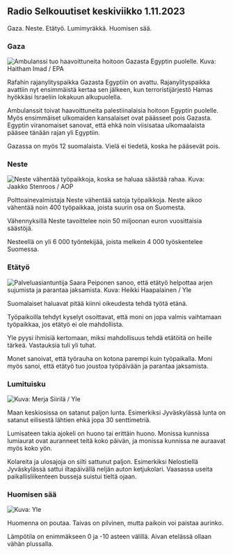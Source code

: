 ## Radio Selkouutiset keskiviikko 1.11.2023

Gaza. Neste. Etätyö. Lumimyräkkä. Huomisen sää.

### Gaza

![Ambulanssi tuo haavoittuneita hoitoon Gazasta Egyptin puolelle. Kuva:
Haitham Imad /
EPA](https://images.cdn.yle.fi/image/upload/c_crop,h_2821,w_5016,x_0,y_744/ar_1.7777777777777777,c_fill,g_faces,h_675,w_1200/dpr_1.0/q_auto:eco/f_auto/fl_lossy/v1698852282/39-1194530654258b7aaf7a)

Rafahin rajanylityspaikka Gazasta Egyptiin on avattu. Rajanylityspaikka
avattiin nyt ensimmäistä kertaa sen jälkeen, kun terroristijärjestö
Hamas hyökkäsi Israeliin lokakuun alkupuolella.

Ambulanssit toivat haavoittuneita palestiinalaisia hoitoon Egyptin
puolelle. Myös ensimmäiset ulkomaiden kansalaiset ovat päässeet pois
Gazasta. Egyptin viranomaiset sanovat, että ehkä noin viisisataa
ulkomaalaista pääsee tänään rajan yli Egyptiin.

Gazassa on myös 12 suomalaista. Vielä ei tiedetä, koska he pääsevät
pois.

### Neste

![Neste vähentää työpaikkoja, koska se haluaa säästää rahaa. Kuva:
Jaakko Stenroos /
AOP](https://images.cdn.yle.fi/image/upload/c_crop,h_2611,w_4643,x_0,y_483/ar_1.7777777777777777,c_fill,g_faces,h_675,w_1200/dpr_1.0/q_auto:eco/f_auto/fl_lossy/v1698838481/39-1191437653a0928a0b5b)

Polttoainevalmistaja Neste vähentää satoja työpaikkoja. Neste aikoo
vähentää noin 400 työpaikkaa, joista suurin osa on Suomesta.

Vähennyksillä Neste tavoittelee noin 50 miljoonan euron vuosittaisia
säästöjä.

Nesteellä on yli 6 000 työntekijää, joista melkein 4 000 työskentelee
Suomessa.

### Etätyö

![Palveluasiantuntija Saara Peiponen sanoo, että etätyö helpottaa arjen
sujumista ja parantaa jaksamista. Kuva: Heikki Haapalainen /
Yle](https://images.cdn.yle.fi/image/upload/c_crop,h_2988,w_5312,x_16,y_569/ar_1.7777777777777777,c_fill,g_faces,h_675,w_1200/dpr_1.0/q_auto:eco/f_auto/fl_lossy/v1698754242/39-11936826540ed9ea44a0)

Suomalaiset haluavat pitää kiinni oikeudesta tehdä työtä etänä.

Työpaikoilla tehdyt kyselyt osoittavat, että moni on jopa valmis
vaihtamaan työpaikkaa, jos etätyö ei ole mahdollista.

Yle pyysi ihmisiä kertomaan, miksi mahdollisuus tehdä etätöitä on heille
tärkeä. Vastauksia tuli yli tuhat.

Monet sanoivat, että työrauha on kotona parempi kuin työpaikalla. Moni
myös sanoi, että etätyö tuo joustoa työpäivään ja parantaa jaksamista.

### Lumituisku

![ Kuva: Merja Siirilä /
Yle](https://images.cdn.yle.fi/image/upload/c_crop,h_2265,w_4028,x_0,y_378/ar_1.7777777777777777,c_fill,g_faces,h_675,w_1200/dpr_1.0/q_auto:eco/f_auto/fl_lossy/v1698853993/39-119441665423d86dff6c)

Maan keskiosissa on satanut paljon lunta. Esimerkiksi Jyväskylässä lunta
on satanut eilisestä lähtien ehkä jopa 30 senttimetriä.

Lumisateen takia ajokeli on huono tai erittäin huono. Monissa kunnissa
lumiaurat ovat auranneet teitä koko päivän, ja monissa kunnissa ne
auraavat myös koko yön.

Kolareita ja ulosajoja on silti sattunut paljon. Esimerkiksi Nelostiellä
Jyväskylässä sattui iltapäivällä neljän auton ketjukolari. Vaasassa
useita paikallisliikenteen busseja suistui tieltä ojaan.

### Huomisen sää

![ Kuva:
Yle](https://images.cdn.yle.fi/image/upload/c_crop,h_1080,w_1919,x_0,y_0/ar_1.7777777777777777,c_fill,g_faces,h_675,w_1200/dpr_1.0/q_auto:eco/f_auto/fl_lossy/v1698848166/39-119453865425d62868a1)

Huomenna on poutaa. Taivas on pilvinen, mutta paikoin voi paistaa
aurinko.

Lämpötila on enimmäkseen 0 ja -10 asteen välillä. Aivan etelässä ollaan
vähän plussalla.

